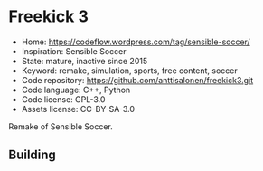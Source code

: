 # Freekick 3

- Home: https://codeflow.wordpress.com/tag/sensible-soccer/
- Inspiration: Sensible Soccer
- State: mature, inactive since 2015
- Keyword: remake, simulation, sports, free content, soccer
- Code repository: https://github.com/anttisalonen/freekick3.git
- Code language: C++, Python
- Code license: GPL-3.0
- Assets license: CC-BY-SA-3.0

Remake of Sensible Soccer.

## Building
